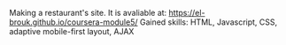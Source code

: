 Making a restaurant's site.
It is avaliable at: https://el-brouk.github.io/coursera-module5/
Gained skills: HTML, Javascript, CSS, adaptive mobile-first layout, AJAX
